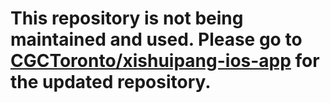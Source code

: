# This repository is not being maintained and used. Please go to [CGCToronto/xishuipang-ios-app](https://github.com/CGCToronto/xishuipang-ios-app) for the updated repository.
